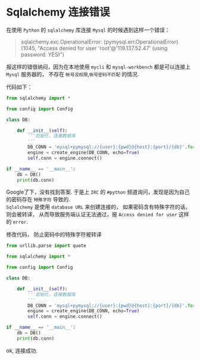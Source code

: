 Sqlalchemy 连接错误
===================

在使用 `Python` 的 `sqlalchemy` 库连接 `Mysql` 的时候遇到这样一个错误：  
> sqlalchemy.exc.OperationalError: (pymysql.err.OperationalError) (1045, "Access denied for user 'root'@'119.137.52.47' (using password: YES)")

报这样的错很纳闷，因为在本地使用 `mycli` 和 `mysql-workbench` 都是可以连接上 `Mysql` 服务器的， 不存在 `帐号没权限`,`帐号密码不匹配` 的情况.

代码如下：
```Python
from sqlalchemy import *

from config import Config

class DB:

    def __init__(self):
        '''初始化，连接数据库
        '''
        DB_CONN = 'mysql+pymysql://{user}:{pwd}@{host}:{port}/{db}'.format(user=Config.user, pwd=Config.password, host=Config.host, db=Config.database, port=Config.port)
        engine = create_engine(DB_CONN, echo=True)
        self.conn = engine.connect()

if __name__ == '__main__':
    db = DB()
    print(db.conn)
```

Google了下，没有找到答案. 于是上 `IRC` 的 `#python` 频道询问，发现是因为自己的密码存在 `特殊字符` 导致的.  
`Sqlalchemy` 是使用 `database URL` 来创建连接的， 如果密码含有特殊字符的话， 则会被转译， 从而导致服务端认证无法通过，报 `Access denied for user` 这样的 `error`.

修改代码， 防止密码中的特殊字符被转译
```Python
from urllib.parse import quote

from sqlalchemy import *

from config import Config

class DB:

    def __init__(self):
        '''初始化，连接数据库
        '''
        DB_CONN = 'mysql+pymysql://{user}:{pwd}@{host}:{port}/{db}'.format(user=Config.user, pwd=quote(Config.password), host=Config.host, db=Config.database, port=Config.port)
        engine = create_engine(DB_CONN, echo=True)
        self.conn = engine.connect()

if __name__ == '__main__':
    db = DB()
    print(db.conn)
```

ok, 连接成功.
